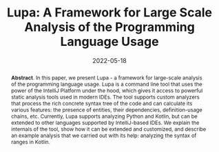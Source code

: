 ---
title: "Lupa: A Framework for Large Scale Analysis of the Programming Language Usage"
authors: '<i>Anna Vlasova, Maria Tigina, Ilya Vlasov, Anastasiia Birillo, Yaroslav Golubev, and Timofey Bryksin</i>'
status: "published"
collection: publications
permalink: /publications/2022-05-18-lupa
date: 2022-05-18
venue: "the proceedings of <b>MSR'22</b>"
paperurl: 'https://doi.org/10.1145/3524842.3528477'
pdf: 'https://arxiv.org/abs/2203.09658'
tool: 'https://github.com/JetBrains-Research/Lupa'
video: 'https://www.youtube.com/watch?v=atFnus0Dfa8'
counter_id: 'C17'
level: 'A'
abstract: "<p><b>Abstract</b>. In this paper, we present Lupa - a framework for large-scale analysis of the programming language usage. Lupa is a command line tool that uses the power of the IntelliJ Platform under the hood, which gives it access to powerful static analysis tools used in modern IDEs. The tool supports custom analyzers that process the rich concrete syntax tree of the code and can calculate its various features: the presence of entities, their dependencies, definition-usage chains, etc. Currently, Lupa supports analyzing Python and Kotlin, but can be extended to other languages supported by IntelliJ-based IDEs. We explain the internals of the tool, show how it can be extended and customized, and describe an example analysis that we carried out with its help: analyzing the syntax of ranges in Kotlin.</p>"
---